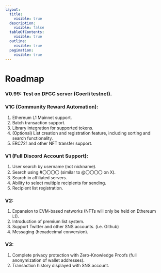 ```yaml
---
layout:
  title:
    visible: true
  description:
    visible: false
  tableOfContents:
    visible: true
  outline:
    visible: true
  pagination:
    visible: true
---
```


# Roadmap

### V0.99: Test on DFGC server (Goerli testnet).&#x20;

### V1C (Community Reward Automation):

1. Ethereum L1 Mainnet support.
2. Batch transaction support.
3. Library integration for supported tokens.
4. (Optional) List creation and registration feature, including sorting and search functionality.
5. ERC721 and other NFT transfer support.&#x20;

### V1 (Full Discord Account Support):

1. User search by username (not nickname).
2. Search using #〇〇〇〇 (similar to @〇〇〇〇 on X).
3. Search in affiliated servers.
4. Ability to select multiple recipients for sending.
5. Recipient list registration.&#x20;

### V2:

1. Expansion to EVM-based networks (NFTs will only be held on Ethereum L1).
2. Introduction of premium list system.
3. Support Twitter and other SNS accounts. (i.e. Github)
4. Messaging (hexadecimal conversion).&#x20;

### V3:

1. Complete privacy protection with Zero-Knowledge Proofs (full anonymization of wallet addresses).
2. Transaction history displayed with SNS account.
